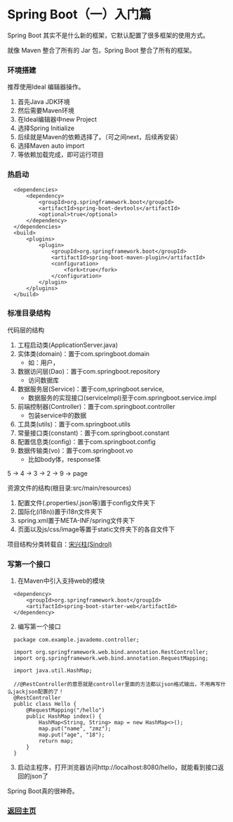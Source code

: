 # Spring Boot（一）入门篇

Spring Boot 其实不是什么新的框架，它默认配置了很多框架的使用方式。

就像 Maven 整合了所有的 Jar 包，Spring Boot 整合了所有的框架。

### 环境搭建

推荐使用Ideal 编辑器操作。

1. 首先Java JDK环境
2. 然后需要Maven环境
3. 在Ideal编辑器中new Project
4. 选择Spring Initialize
5. 后续就是Maven的依赖选择了。（可之间next，后续再安装）
6. 选择Maven auto import
7. 等依赖加载完成，即可运行项目

### 热启动

```
  <dependencies>
      <dependency>
          <groupId>org.springframework.boot</groupId>
          <artifactId>spring-boot-devtools</artifactId>
          <optional>true</optional>
      </dependency>
  </dependencies>
  <build>
      <plugins>
          <plugin>
              <groupId>org.springframework.boot</groupId>
              <artifactId>spring-boot-maven-plugin</artifactId>
              <configuration>
                  <fork>true</fork>
              </configuration>
          </plugin>
      </plugins>
  </build>
```

### 标准目录结构

代码层的结构
  1. 工程启动类(ApplicationServer.java)
  2. 实体类(domain)：置于com.springboot.domain
     * 如：用户，
  3. 数据访问层(Dao)：置于com.springboot.repository
     * 访问数据库
  4. 数据服务层(Service)：置于com,springboot.service,
     * 数据服务的实现接口(serviceImpl)至于com.springboot.service.impl
  5. 前端控制器(Controller)：置于com.springboot.controller
     * 包装service中的数据
  6. 工具类(utils)：置于com.springboot.utils
  7. 常量接口类(constant)：置于com.springboot.constant
  8. 配置信息类(config)：置于com.springboot.config
  9. 数据传输类(vo)：置于com.springboot.vo
     * 比如body体，response体

5 -> 4 -> 3 -> 2 -> 9 -> page

资源文件的结构(根目录:src/main/resources)
  1. 配置文件(.properties/.json等)置于config文件夹下
  2. 国际化(i18n))置于i18n文件夹下
  3. spring.xml置于META-INF/spring文件夹下
  4. 页面以及js/css/image等置于static文件夹下的各自文件下

项目结构分类转载自：[宋兴柱(Sindrol)](http://www.cnblogs.com/songxingzhu/p/9597927.html)

### 写第一个接口

1. 在Maven中引入支持web的模块
  ```
    <dependency>
        <groupId>org.springframework.boot</groupId>
        <artifactId>spring-boot-starter-web</artifactId>
    </dependency>
  ```
2. 编写第一个接口
  ```
    package com.example.javademo.controller;

    import org.springframework.web.bind.annotation.RestController;
    import org.springframework.web.bind.annotation.RequestMapping;

    import java.util.HashMap;

    //@RestController的意思就是controller里面的方法都以json格式输出，不用再写什么jackjson配置的了！
    @RestController
    public class Hello {
        @RequestMapping("/hello")
        public HashMap index() {
            HashMap<String, String> map = new HashMap<>();
            map.put("name", "zmz");
            map.put("age", "18");
            return map;
        }
    }
  ```
3. 启动主程序，打开浏览器访问http://localhost:8080/hello，就能看到接口返回的json了

Spring Boot真的很神奇。

### [返回主页](/README.md)